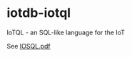 # iotdb-iotql
IoTQL - an SQL-like language for the IoT

See [IOSQL.pdf](https://github.com/dpjanes/iotdb-iotql/blob/master/docs/IOSQL.pdf)
